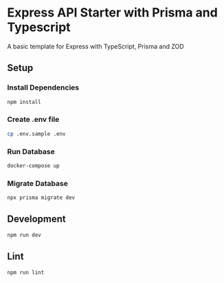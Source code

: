 # Express API Starter with Prisma and Typescript

A basic template for Express with TypeScript, Prisma and ZOD

## Setup

### Install Dependencies

```sh
npm install
```

### Create .env file

```sh
cp .env.sample .env
```

### Run Database

```sh
docker-compose up
```

### Migrate Database

```sh
npx prisma migrate dev
```

## Development

```sh
npm run dev
```

## Lint

```sh
npm run lint
```
